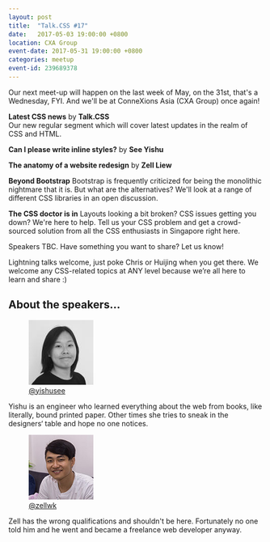 ```yaml
---
layout: post
title:  "Talk.CSS #17"
date:   2017-05-03 19:00:00 +0800
location: CXA Group
event-date: 2017-05-31 19:00:00 +0800
categories: meetup
event-id: 239689378
---
```

Our next meet-up will happen on the last week of May, on the 31st, that's a Wednesday, FYI. And we'll be at ConneXions Asia (CXA Group) once again!

**Latest CSS news** by **Talk.CSS**  
Our new regular segment which will cover latest updates in the realm of CSS and HTML.

**Can I please write inline styles?** by **See Yishu**

**The anatomy of a website redesign** by **Zell Liew**

**Beyond Bootstrap**
Bootstrap is frequently criticized for being the monolithic nightmare that it is. But what are the alternatives? We'll look at a range of different CSS libraries in an open discussion.

**The CSS doctor is in**
Layouts looking a bit broken? CSS issues getting you down? We're here to help. Tell us your CSS problem and get a crowd-sourced solution from all the CSS enthusiasts in Singapore right here.

Speakers TBC. Have something you want to share? Let us know!

Lightning talks welcome, just poke Chris or Huijing when you get there. We welcome any CSS-related topics at ANY level because we’re all here to learn and share :)

## About the speakers...

<div class="o-flex c-speakers u-align-start">
  <div class="o-flex3__item c-speaker">
    <figure>
      <img class="c-speaker__img" src="/img/talk-17/yishu.jpg" srcset="/img/talk-17/yishu@2x.jpg 2x" alt="See Yishu"/>
      <figcaption><a class="c-speaker__link" href="https://twitter.com/yishusee">@yishusee</a></figcaption>
    </figure>
    <p class="c-speaker__intro">Yishu is an engineer who learned everything about the web from books, like literally, bound printed paper. Other times she tries to sneak in the designers‘ table and hope no one notices.</p>
  </div>

  <div class="o-flex3__item c-speaker">
    <figure>
      <img class="c-speaker__img" src="/img/talk-1/zell.jpg" srcset="/img/talk-1/zell@2x.jpg 2x" alt="Zell Liew"/>
      <figcaption><a class="c-speaker__link" href="https://twitter.com/zellwk">@zellwk</a></figcaption>
    </figure>
    <p class="c-speaker__intro">Zell has the wrong qualifications and shouldn't be here. Fortunately no one told him and he went and became a freelance web developer anyway.</p>
  </div>
</div>
